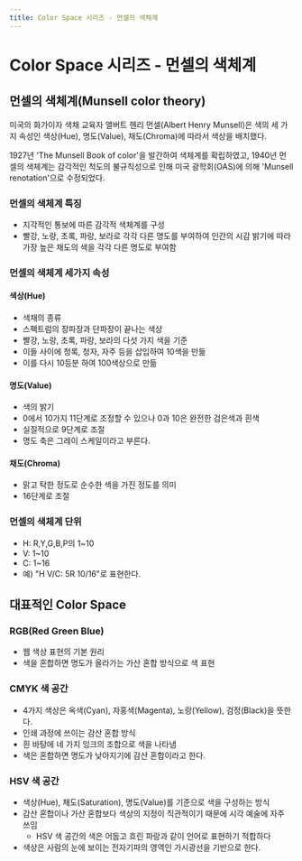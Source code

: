 ```yaml
---
title: Color Space 시리즈 - 먼셀의 색체계
---
```

# Color Space 시리즈 - 먼셀의 색체계
## 먼셀의 색체계(Munsell color theory)
미국의 화가이자 색채 교육자 앨버트 헨리 먼셀(Albert Henry Munsell)은 
색의 세 가지 속성인 색상(Hue), 명도(Value), 채도(Chroma)에 따라서 색상을 배치했다.

1927년 'The Munsell Book of color'을 발간하여 색체계를 확립하였고,
1940년 먼셀의 색체계는 감각적인 척도의 불규칙성으로 인해 미국 광학회(OAS)에 의해 'Munsell renotation'으로 수정되었다.

### 먼셀의 색체계 특징
- 지각적인 통보에 따른 감각적 색체계를 구성
- 빨강, 노랑, 초록, 파랑, 보라로 각각 다른 명도를 부여하여 인간의 시감 밝기에 따라 가장 높은 채도의 색을 각각 다른 명도로 부여함

### 먼셀의 색체계 세가지 속성
#### 색상(Hue)
- 색채의 종류
- 스펙트럼의 장파장과 단파장이 끝나는 색상
- 빨강, 노랑, 초록, 파랑, 보라의 다섯 가지 색을 기준
- 이들 사이에 청록, 청자, 자주 등을 삽입하여 10색을 만듦
- 이를 다시 10등분 하여 100색상으로 만듦

#### 명도(Value)
- 색의 밝기
- 0에서 10가지 11단계로 조정할 수 있으나 0과 10은 완전한 검은색과 흰색
- 실질적으로 9단계로 조절
- 명도 축은 그레이 스케일이라고 부른다.

#### 채도(Chroma)
- 맑고 탁한 정도로 순수한 색을 가진 정도를 의미
- 16단계로 조절

### 먼셀의 색체계 단위
- H: R,Y,G,B,P의 1~10
- V: 1~10
- C: 1~16
- 예) "H V/C: 5R 10/16"로 표현한다. 

## 대표적인 Color Space
### RGB(Red Green Blue)
- 웹 색상 표현의 기본 원리
- 색을 혼합하면 명도가 올라가는 가산 혼합 방식으로 색 표현

### CMYK 색 공간
- 4가지 색상은 옥색(Cyan), 자홍색(Magenta), 노랑(Yellow), 검정(Black)을 뜻한다.
- 인쇄 과정에 쓰이는 감산 혼합 방식
- 흰 바탕에 네 가지 잉크의 조합으로 색을 나타냄
- 색은 혼합하면 명도가 낮아지기에 감산 혼합이라고 한다.

### HSV 색 공간
- 색상(Hue), 채도(Saturation), 명도(Value)를 기준으로 색을 구성하는 방식
- 감산 혼합이나 가산 혼합보다 색상의 지정이 직관적이기 때문에 시각 예술에 자주 쓰임
  - HSV 색 공간의 색은 어둡고 흐린 파랑과 같이 언어로 표현하기 적합하다
- 색상은 사람의 눈에 보이는 전자기파의 영역인 가시광선을 기반으로 한다.

